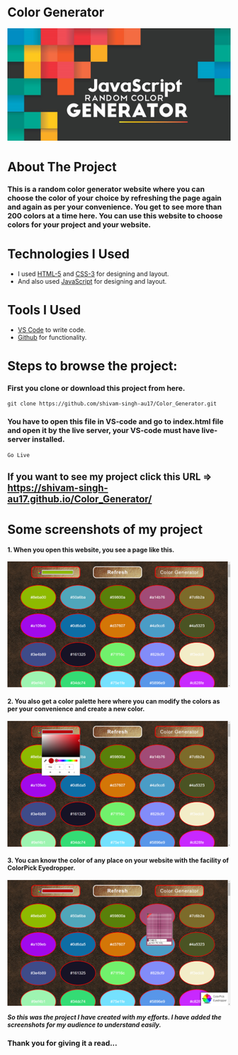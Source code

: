 # Color Generator


![Logo](https://github.com/shivam-singh-au17/Color_Generator/blob/master/Images/javascript-random-color-generator.jpg?raw=true)

# About The Project

### This is a random color generator website where you can choose the color of your choice by refreshing the page again and again as per your convenience. You get to see more than 200 colors at a time here. You can use this website to choose colors for your project and your website.

# Technologies I Used

- I used  [HTML-5](https://www.w3schools.com/html/) and [CSS-3](https://www.w3schools.com/css/default.asp) for designing and layout.
- And also used  [JavaScript](https://www.w3schools.com/javascript/) for designing and layout.

# Tools I Used

-  [VS Code](https://code.visualstudio.com/download) to write code.
-  [Github](https://github.com/shivam-singh-au17) for functionality.


# Steps to browse the project:

### First you clone or download this project from here.
```
git clone https://github.com/shivam-singh-au17/Color_Generator.git
```
### You have to open this file in VS-code and go to index.html file and open it by the live server, your VS-code must have live-server installed. 
```
Go Live
```


## If you want to see my project click this URL => https://shivam-singh-au17.github.io/Color_Generator/


# Some screenshots of my project

#### 1. When you open this website, you see a page like this.
![Screenshot (243)](https://github.com/shivam-singh-au17/Color_Generator/blob/master/Images/Screenshot%20(243).png?raw=true)

#### 2. You also get a color palette here where you can modify the colors as per your convenience and create a new color.
![Screenshot (244)](https://github.com/shivam-singh-au17/Color_Generator/blob/master/Images/Screenshot%20(244).png?raw=true)

#### 3. You can know the color of any place on your website with the facility of ColorPick Eyedropper.
![Screenshot (245)](https://github.com/shivam-singh-au17/Color_Generator/blob/master/Images/Screenshot%20(245).png?raw=true)

***So this was the project I have created with my efforts. I have added the screenshots for my audience to understand easily.***

### Thank you for giving it a read...


